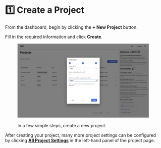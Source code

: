 # 1️⃣ Create a Project

From the dashboard, begin by clicking the **+ New Project** button.&#x20;

Fill in the required information and click **Create**.

<div align="left">

<figure><img src="../../.gitbook/assets/image (1) (1).png" alt="" width="563"><figcaption><p>In a few simple steps, create a new project. </p></figcaption></figure>

</div>

After creating your project, many more project settings can be configured by clicking [**All Project Settings**](all-project-settings.md) in the left-hand panel of the project page. &#x20;

